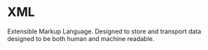 # XML

Extensible Markup Language.
Designed to store and transport data
designed to be both human and machine readable.
